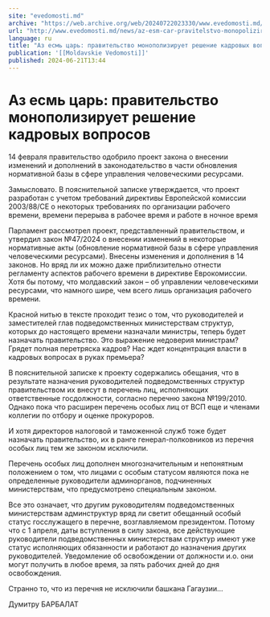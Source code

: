 ```yaml
---
site: "evedomosti.md"
archive: "https://web.archive.org/web/20240722023330/www.evedomosti.md/news/az-esm-car-pravitelstvo-monopoliziruet-reshenie-kadrovyh-vop"
url: "http://www.evedomosti.md/news/az-esm-car-pravitelstvo-monopoliziruet-reshenie-kadrovyh-vop"
language: ru
title: "Аз есмь царь: правительство монополизирует решение кадровых вопросов"
publication: '[[Moldavskie Vedomosti]]'
published: 2024-06-21T13:44
---
```


# Аз есмь царь: правительство монополизирует решение кадровых вопросов

14 февраля правительство одобрило проект закона о внесении изменений и дополнений в законодательство в части обновления нормативной базы в сфере управления человеческими ресурсами.

Замысловато. В пояснительной записке утверждается, что проект разработан с учетом требований директивы Европейской комиссии 2003/88/СЕ о некоторых требованиях по организации рабочего времени, времени перерыва в рабочее время и работе в ночное время

Парламент рассмотрел проект, представленный правительством, и утвердил закон №47/2024 о внесении изменений в некоторые нормативные акты (обновление нормативной базы в сфере управления человеческими ресурсами). Внесены изменения и дополнения в 14 законов. Но вряд ли их можно даже приблизительно отнести регламенту аспектов рабочего времени в директиве Еврокомиссии. Хотя бы потому, что молдавский закон – об управлении человеческими ресурсами, что намного шире, чем всего лишь организация рабочего времени.

Красной нитью в тексте проходит тезис о том, что руководителей и заместителей глав подведомственных министерствам структур, которых до настоящего времени назначали министры, теперь будет назначать правительство. Это выражение недоверия министрам? Грядет полная перетряска кадров? Нас ждет концентрация власти в кадровых вопросах в руках премьера?

В пояснительной записке к проекту содержались обещания, что в результате назначения руководителей подведомственных структур правительством их внесут в перечень лиц, исполняющих ответственные госдолжности, согласно перечню закона №199/2010. Однако пока что расширен перечень особых лиц от ВСП еще и членами коллегии по отбору и оценке прокуроров.

И хотя директоров налоговой и таможенной служб тоже будет назначать правительство, их в ранге генерал-полковников из перечня особых лиц тем же законом исключили.

Перечень особых лиц дополнен многозначительным и непонятным положением о том, что лицами с особым статусом являются пока не определенные руководители админорганов, подчиненных министерствам, что предусмотрено специальным законом.

Все это означает, что другим руководителям подведомственных министерствам админструктур вряд ли светит обещанный особый статус госслужащего в перечне, возглавляемом президентом. Потому что с 1 апреля, даты вступления в силу закона, все действующие руководители подведомственных министерствам структур имеют уже статус исполняющих обязанности и работают до назначения других руководителей. Уведомление об освобождении от должности и.о. они могут получить в любое время, за пять рабочих дней до дня освобождения.

Странно то, что из перечня не исключили башкана Гагаузии…

Думитру БАРБАЛАТ
